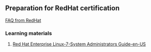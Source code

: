
## Preparation for RedHat certification


[FAQ from RedHat](https://www.redhat.com/en/services/training-and-certification/faq#?)


### Learning materials

1. [Red Hat Enterprise Linux-7-System Administrators Guide-en-US](https://access.redhat.com/documentation/en-us/red_hat_enterprise_linux/7/pdf/system_administrators_guide/Red_Hat_Enterprise_Linux-7-System_Administrators_Guide-en-US.pdf)
